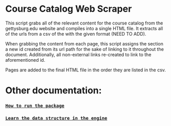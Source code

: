 # Course Catalog Web Scraper

This script grabs all of the relevant content for the course catalog from the gettysburg.edu
website and compiles into a single HTML file. It extracts all of the urls from a csv of the with
the given format (NEED TO ADD).

When grabbing the content from each page, this script assigns the section a new id created from its
url path for the sake of linking to it throughout the document. Additionally, all non-external
links re-created to link to the aforementioned id.

Pages are added to the final HTML file in the order they are listed in the csv.

# Other documentation:

### [`How to run the package`](./run.md)

### [`Learn the data structure in the engine`](./data.md)
